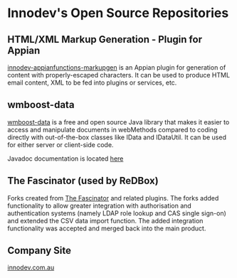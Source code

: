 # Innodev's Open Source Repositories

## HTML/XML Markup Generation - Plugin for Appian
[innodev-appianfunctions-markupgen](https://github.com/innodev-au/innodev-appianfunctions-markupgen) is an Appian plugin for generation of  content with properly-escaped characters. It can be used to produce HTML email content, XML to be fed into plugins or services, etc.

## wmboost-data

[wmboost-data](https://github.com/innodev-au/wmboost-data) is a free and open source Java library that makes it easier to access and manipulate documents in webMethods compared to coding directly with out-of-the-box classes like IData and IDataUtil. It can be used for either server or client-side code.

Javadoc documentation is located [here](https://innodev-au.github.io/wmboost-data-doc/latest/javadoc/)

## The Fascinator (used by ReDBox)

Forks created from [The Fascinator](https://sites.google.com/site/fascinatorhome/) and related plugins. The forks added functionality to allow greater integration with authorisation and authentication systems (namely LDAP role lookup and CAS single sign-on) and extended the CSV data import function. The added integration functionality was accepted and merged back into the main product.

## Company Site
[innodev.com.au](http://innodev.com.au)
